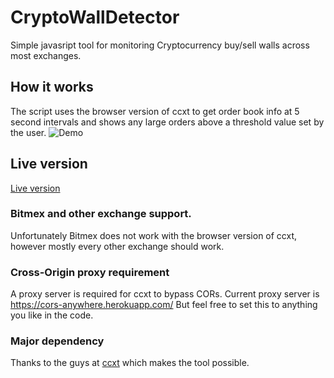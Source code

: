 # CryptoWallDetector
Simple javasript tool for monitoring Cryptocurrency buy/sell walls across most exchanges. 

## How it works 
The script uses the browser version of ccxt to get order book info at 5 second intervals and shows any large orders above a threshold value set by the user.
![Demo](https://i.imgur.com/1Llb1N5.png)

## Live version
[Live version](http://cryptowalldetector.com)


### Bitmex and other exchange support.
Unfortunately Bitmex does not work with the browser version of ccxt, however mostly every other exchange should work.

### Cross-Origin proxy requirement
A proxy server is required for ccxt to bypass CORs. Current proxy server is https://cors-anywhere.herokuapp.com/ But feel free to set this to anything you like in the code.

### Major dependency
Thanks to the guys at [ccxt](https://github.com/ccxt/ccxt)  which makes the tool possible.


